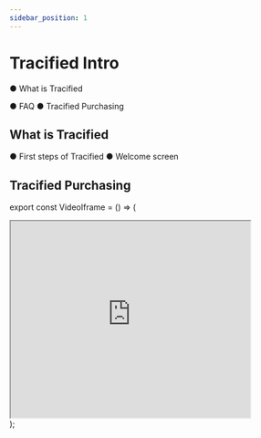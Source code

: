 ```yaml
---
sidebar_position: 1
---
```


# Tracified Intro 

● What is Tracified

<VideoIframe></VideoIframe>
● FAQ
● Tracified Purchasing

## What is Tracified

● First steps of Tracified
● Welcome screen

## Tracified Purchasing



export const VideoIframe = () => (
  <div>
      <iframe width="420" height="345" src="https://www.youtube.com/embed/d4WY6D_LkVg">
      </iframe>
  </div>
);

